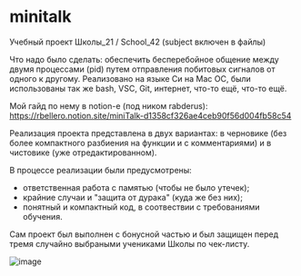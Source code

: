 # minitalk
Учебный проект Школы_21 / School_42 (subject включен в файлы)

Что надо было сделать: обеспечить бесперебойное общение между двумя процессами (pid) путем отправления побитовых сигналов от одного к другому.
Реализовано на языке Си на Mac OC, были использованы так же bash, VSC, Git, интернет, что-то ещё, что-то ещё.

Мой гайд по нему в notion-e (под ником rabderus):
https://rbellero.notion.site/miniTalk-d1358cf326ae4ceb90f56d004fb58c54

Реализация проекта представлена в двух вариантах: в черновике (без более компактного разбиения на функции и с комментариями) и в чистовике (уже отредактированном).

В процессе реализации были предусмотрены: 
- ответственная работа с памятью (чтобы не было утечек);
- крайние случаи и "защита от дурака" (куда же без них);
- понятный и компактный код, в соотвествии с требованиями обучения.

Сам проект был выполнен с бонусной частью и был защищен перед тремя случайно выбраными учениками Школы по чек-листу.

![image](https://user-images.githubusercontent.com/107763382/234954714-c8103e6b-b4df-43bb-90d0-466e4307ce76.png)
